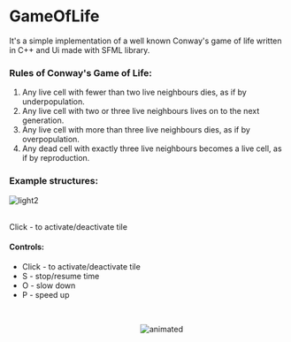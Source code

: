 # GameOfLife

It's a simple implementation of a well known Conway's game of life written in C++ and Ui made with SFML library.
<br>
### Rules of Conway's Game of Life:
<ol>
  <li>Any live cell with fewer than two live neighbours dies, as if by underpopulation.</li>
  <li>Any live cell with two or three live neighbours lives on to the next generation.</li>
  <li>Any live cell with more than three live neighbours dies, as if by overpopulation.</li>
  <li>Any dead cell with exactly three live neighbours becomes a live cell, as if by reproduction.</li>
</ol>

### Example structures:

![light2](https://user-images.githubusercontent.com/80967661/162577189-6b51b569-6977-465d-8fa1-c9eb779a4607.png)

<br>Click - to activate/deactivate tile
<br>
#### Controls:
<ul>
<li>Click - to activate/deactivate tile</li>
<li>S - stop/resume time</li>
<li>O - slow down</li>
<li>P - speed up</li>
<ul>
<br>
<p align="center">
  <img src="https://media.giphy.com/media/t7UohfdpAPhxZhYI19/giphy.gif" alt="animated" />
</p>
